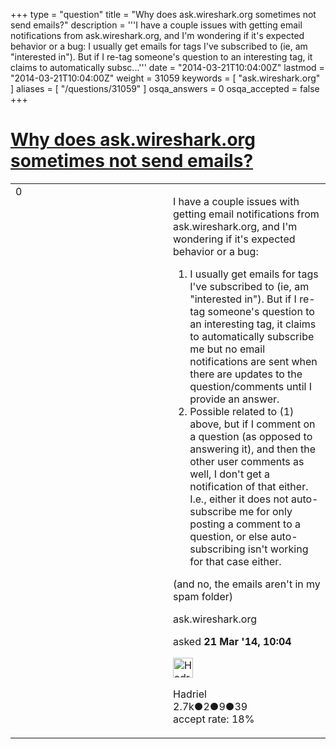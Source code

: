 +++
type = "question"
title = "Why does ask.wireshark.org sometimes not send emails?"
description = '''I have a couple issues with getting email notifications from ask.wireshark.org, and I&#x27;m wondering if it&#x27;s expected behavior or a bug:  I usually get emails for tags I&#x27;ve subscribed to (ie, am &quot;interested in&quot;). But if I re-tag someone&#x27;s question to an interesting tag, it claims to automatically subsc...'''
date = "2014-03-21T10:04:00Z"
lastmod = "2014-03-21T10:04:00Z"
weight = 31059
keywords = [ "ask.wireshark.org" ]
aliases = [ "/questions/31059" ]
osqa_answers = 0
osqa_accepted = false
+++

<div class="headNormal">

# [Why does ask.wireshark.org sometimes not send emails?](/questions/31059/why-does-askwiresharkorg-sometimes-not-send-emails)

</div>

<div id="main-body">

<div id="askform">

<table id="question-table" style="width:100%;"><colgroup><col style="width: 50%" /><col style="width: 50%" /></colgroup><tbody><tr class="odd"><td style="width: 30px; vertical-align: top"><div class="vote-buttons"><span id="post-31059-upvote" class="ajax-command post-vote up" rel="nofollow" title="I like this post (click again to cancel)"> </span><div id="post-31059-score" class="post-score" title="current number of votes">0</div><span id="post-31059-downvote" class="ajax-command post-vote down" rel="nofollow" title="I dont like this post (click again to cancel)"> </span> <span id="favorite-mark" class="ajax-command favorite-mark" rel="nofollow" title="mark/unmark this question as favorite (click again to cancel)"> </span><div id="favorite-count" class="favorite-count"></div></div></td><td><div id="item-right"><div class="question-body"><p>I have a couple issues with getting email notifications from ask.wireshark.org, and I'm wondering if it's expected behavior or a bug:</p><ol><li>I usually get emails for tags I've subscribed to (ie, am "interested in"). But if I re-tag someone's question to an interesting tag, it claims to automatically subscribe me but no email notifications are sent when there are updates to the question/comments until I provide an answer.</li><li>Possible related to (1) above, but if I comment on a question (as opposed to answering it), and then the other user comments as well, I don't get a notification of that either. I.e., either it does not auto-subscribe me for only posting a comment to a question, or else auto-subscribing isn't working for that case either.</li></ol><p>(and no, the emails aren't in my spam folder)</p></div><div id="question-tags" class="tags-container tags"><span class="post-tag tag-link-ask.wireshark.org" rel="tag" title="see questions tagged &#39;ask.wireshark.org&#39;">ask.wireshark.org</span></div><div id="question-controls" class="post-controls"></div><div class="post-update-info-container"><div class="post-update-info post-update-info-user"><p>asked <strong>21 Mar '14, 10:04</strong></p><img src="https://secure.gravatar.com/avatar/d02f20c18a7742ec73a666f1974bf6dc?s=32&amp;d=identicon&amp;r=g" class="gravatar" width="32" height="32" alt="Hadriel&#39;s gravatar image" /><p><span>Hadriel</span><br />
<span class="score" title="2652 reputation points"><span>2.7k</span></span><span title="2 badges"><span class="badge1">●</span><span class="badgecount">2</span></span><span title="9 badges"><span class="silver">●</span><span class="badgecount">9</span></span><span title="39 badges"><span class="bronze">●</span><span class="badgecount">39</span></span><br />
<span class="accept_rate" title="Rate of the user&#39;s accepted answers">accept rate:</span> <span title="Hadriel has 30 accepted answers">18%</span></p></div></div><div id="comments-container-31059" class="comments-container"></div><div id="comment-tools-31059" class="comment-tools"></div><div class="clear"></div><div id="comment-31059-form-container" class="comment-form-container"></div><div class="clear"></div></div></td></tr></tbody></table>

</div>

</div>

